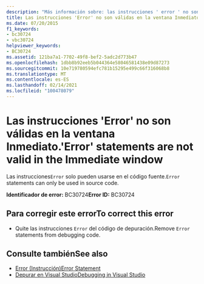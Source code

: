 ```yaml
---
description: "Más información sobre: las instrucciones ' error ' no son válidas en la ventana inmediato"
title: Las instrucciones 'Error' no son válidas en la ventana Inmediato.
ms.date: 07/20/2015
f1_keywords:
- bc30724
- vbc30724
helpviewer_keywords:
- BC30724
ms.assetid: 121ba7a1-7702-49f8-bef2-5adc2d773b47
ms.openlocfilehash: 1dbb8b92eeb5b044364e58046581438e09d87273
ms.sourcegitcommit: 10e719780594efc781b15295e499c66f316068b8
ms.translationtype: MT
ms.contentlocale: es-ES
ms.lasthandoff: 02/14/2021
ms.locfileid: "100478079"
---
```

# <a name="error-statements-are-not-valid-in-the-immediate-window"></a><span data-ttu-id="88326-103">Las instrucciones 'Error' no son válidas en la ventana Inmediato.</span><span class="sxs-lookup"><span data-stu-id="88326-103">'Error' statements are not valid in the Immediate window</span></span>

<span data-ttu-id="88326-104">Las instrucciones`Error` solo pueden usarse en el código fuente.</span><span class="sxs-lookup"><span data-stu-id="88326-104">`Error` statements can only be used in source code.</span></span>  
  
 <span data-ttu-id="88326-105">**Identificador de error:** BC30724</span><span class="sxs-lookup"><span data-stu-id="88326-105">**Error ID:** BC30724</span></span>  
  
## <a name="to-correct-this-error"></a><span data-ttu-id="88326-106">Para corregir este error</span><span class="sxs-lookup"><span data-stu-id="88326-106">To correct this error</span></span>  
  
- <span data-ttu-id="88326-107">Quite las instrucciones `Error` del código de depuración.</span><span class="sxs-lookup"><span data-stu-id="88326-107">Remove `Error` statements from debugging code.</span></span>  
  
## <a name="see-also"></a><span data-ttu-id="88326-108">Consulte también</span><span class="sxs-lookup"><span data-stu-id="88326-108">See also</span></span>

- [<span data-ttu-id="88326-109">Error (Instrucción)</span><span class="sxs-lookup"><span data-stu-id="88326-109">Error Statement</span></span>](../language-reference/statements/error-statement.md)
- [<span data-ttu-id="88326-110">Depurar en Visual Studio</span><span class="sxs-lookup"><span data-stu-id="88326-110">Debugging in Visual Studio</span></span>](/visualstudio/debugger/debugger-feature-tour)
